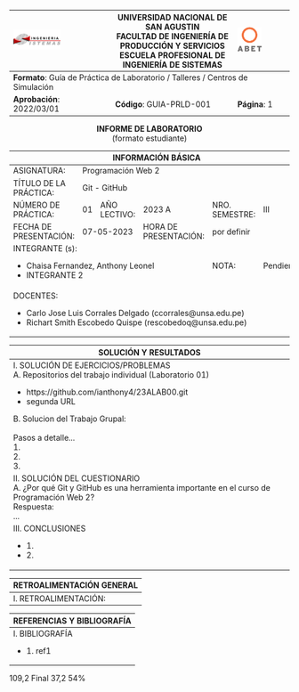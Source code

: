 <div align="center">
<table>
    <theader>
        <tr>
            <td><img src="https://github.com/rescobedoq/pw2/blob/main/epis.png?raw=true" alt="EPIS" style="width:50%; height:auto"/></td>
            <th>
                <span style="font-weight:bold;">UNIVERSIDAD NACIONAL DE SAN AGUSTIN</span><br />
                <span style="font-weight:bold;">FACULTAD DE INGENIERÍA DE PRODUCCIÓN Y SERVICIOS</span><br />
                <span style="font-weight:bold;">ESCUELA PROFESIONAL DE INGENIERÍA DE SISTEMAS</span>
            </th>
            <td><img src="https://github.com/rescobedoq/pw2/blob/main/abet.png?raw=true" alt="ABET" style="width:50%; height:auto"/></td>
        </tr>
    </theader>
    <tbody>
        <tr><td colspan="3"><span style="font-weight:bold;">Formato</span>: Guía de Práctica de Laboratorio / Talleres / Centros de Simulación</td></tr>
        <tr><td><span style="font-weight:bold;">Aprobación</span>:  2022/03/01</td><td><span style="font-weight:bold;">Código</span>: GUIA-PRLD-001</td><td><span style="font-weight:bold;">Página</span>: 1</td></tr>
    </tbody>
</table>
</div>

<div align="center">
<span style="font-weight:bold;">INFORME DE LABORATORIO</span><br/>
<span>(formato estudiante)</span>
</div>


<table>
<theader>
<tr><th colspan="6">INFORMACIÓN BÁSICA</th></tr>
</theader>
<tbody>
<tr><td>ASIGNATURA:</td><td colspan="5">Programación Web 2</td></tr>
<tr><td>TÍTULO DE LA PRÁCTICA:</td><td colspan="5">Git - GitHub</td></tr>
<tr>
<td>NÚMERO DE PRÁCTICA:</td><td>01</td><td>AÑO LECTIVO:</td><td>2023 A</td><td>NRO. SEMESTRE:</td><td>III</td>
</tr>
<tr>
<td>FECHA DE PRESENTACIÓN:</td><td colspan="2">07-05-2023</td><td>HORA DE PRESENTACIÓN:</td><td colspan="2">por definir</td>
</tr>
<tr><td colspan="4">INTEGRANTE (s):
<ul>
<li>Chaisa Fernandez, Anthony Leonel</li>
<li>INTEGRANTE 2</li>
</ul>
</td>
<td>NOTA:</td><td>Pendiente</td>
</tr>
<tr><td colspan="6">DOCENTES:
<ul>
<li>Carlo Jose Luis Corrales Delgado (ccorrales@unsa.edu.pe)</li>
<li>Richart Smith Escobedo Quispe (rescobedoq@unsa.edu.pe)</li>
</ul>
</td>
</tr>
</tbody>
</table>
<table>
<theader>
<tr><th>SOLUCIÓN Y RESULTADOS</th></tr>
</theader>
<tbody>
<tr><td>I. SOLUCIÓN DE EJERCICIOS/PROBLEMAS<br>
A. Repositorios del trabajo individual (Laboratorio 01)
<ul>
<li>https://github.com/ianthony4/23ALAB00.git</li>
<li>segunda URL</li>
</ul>
B. Solucion del Trabajo Grupal:<br>
<br>Pasos a detalle...
<br>1.
<br>2.
<br>3.
</td></tr>
<tr><td>II. SOLUCIÓN DEL CUESTIONARIO<br>
A. ¿Por qué Git y GitHub es una herramienta importante en el curso de Programación Web 2?<br>
Respuesta: <br>
...</td></tr>
<tr><td>III. CONCLUSIONES
<ul>
<li>
1.
</li>
<li>
2.
</li>
</ul>
</td></tr>
</tbody>
</table>
<table>
<theader>
<tr><th>RETROALIMENTACIÓN GENERAL</th></tr>
</theader>
<tbody>
<tr><td>I. RETROALIMENTACIÓN:</td></tr>
<tbody>
</table>
<table>
<theader>
<tr><th>REFERENCIAS Y BIBLIOGRAFÍA</th></tr>
</theader>
<tbody>
<tr><td>I. BIBLIOGRAFÍA
<ul>
<li>1. ref1 </li>
</ul>
</td></tr>
</tbody>
</table>
                                                                                                                                                                                         109,2       Final                                                                                                                                                                                         37,2          54%
